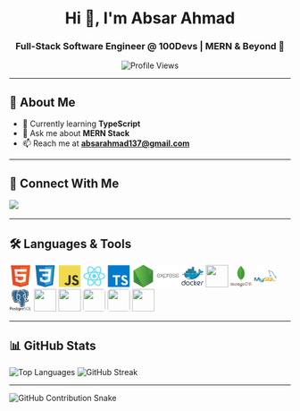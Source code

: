<!-- Header -->
<h1 align="center">Hi 👋, I'm Absar Ahmad</h1>
<h3 align="center">Full-Stack Software Engineer @ 100Devs | MERN & Beyond 🚀</h3>

<p align="center">
  <img src="https://komarev.com/ghpvc/?username=absar22&label=Profile%20views&color=0e75b6&style=for-the-badge" alt="Profile Views" />
</p>

---

## 🚀 About Me  
- 🌱 Currently learning **TypeScript**  
- 💬 Ask me about **MERN Stack**  
- 📫 Reach me at **absarahmad137@gmail.com**  

---

## 🤝 Connect With Me  
<a href="https://linkedin.com/in/absar22" target="_blank">
  <img src="https://img.shields.io/badge/LinkedIn-0077B5?style=for-the-badge&logo=linkedin&logoColor=white"/>
</a>

---

## 🛠 Languages & Tools  

<!-- Frontend -->
<img src="https://raw.githubusercontent.com/devicons/devicon/master/icons/html5/html5-original.svg" width="40" height="40"/>  
<img src="https://raw.githubusercontent.com/devicons/devicon/master/icons/css3/css3-original.svg" width="40" height="40"/>  
<img src="https://raw.githubusercontent.com/devicons/devicon/master/icons/javascript/javascript-original.svg" width="40" height="40"/>  
<img src="https://raw.githubusercontent.com/devicons/devicon/master/icons/react/react-original.svg" width="40" height="40"/>  
<img src="https://raw.githubusercontent.com/devicons/devicon/master/icons/typescript/typescript-original.svg" width="40" height="40"/>  

<!-- Backend -->
<img src="https://raw.githubusercontent.com/devicons/devicon/master/icons/nodejs/nodejs-original.svg" width="40" height="40"/>  
<img src="https://raw.githubusercontent.com/devicons/devicon/master/icons/express/express-original-wordmark.svg" width="40" height="40"/>  
<img src="https://raw.githubusercontent.com/devicons/devicon/master/icons/docker/docker-original-wordmark.svg" width="40" height="40"/>  
<img src="https://raw.githubusercontent.com/prisma/prisma/main/icons/PRISMA-FINAL-icon.svg" width="40" height="40"/>  

<!-- Databases -->
<img src="https://raw.githubusercontent.com/devicons/devicon/master/icons/mongodb/mongodb-original-wordmark.svg" width="40" height="40"/>  
<img src="https://raw.githubusercontent.com/devicons/devicon/master/icons/mysql/mysql-original-wordmark.svg" width="40" height="40"/>  
<img src="https://raw.githubusercontent.com/devicons/devicon/master/icons/postgresql/postgresql-original-wordmark.svg" width="40" height="40"/>  

<!-- Tools -->
<img src="https://www.vectorlogo.zone/logos/git-scm/git-scm-icon.svg" width="40" height="40"/>  
<img src="https://www.vectorlogo.zone/logos/getpostman/getpostman-icon.svg" width="40" height="40"/>  
<img src="https://render.com/images/favicon/favicon-32x32.png" width="40" height="40" style="border-radius: 5px;"/>  
<img src="https://railway.app/favicon.ico" width="40" height="40" style="border-radius: 5px;"/>  
<img src="https://www.vectorlogo.zone/logos/heroku/heroku-icon.svg" width="40" height="40"/>  

---

## 📊 GitHub Stats  

<img src="https://github-readme-stats.vercel.app/api/top-langs?username=absar22&show_icons=true&locale=en&layout=compact&theme=tokyonight" alt="Top Languages" />  

<img src="https://github-readme-streak-stats.herokuapp.com/?user=absar22&theme=tokyonight" alt="GitHub Streak" />  

---

<!-- Optional fun addition -->
![GitHub Contribution Snake](https://github.com/absar22/absar22/blob/output/github-contribution-grid-snake.svg)
